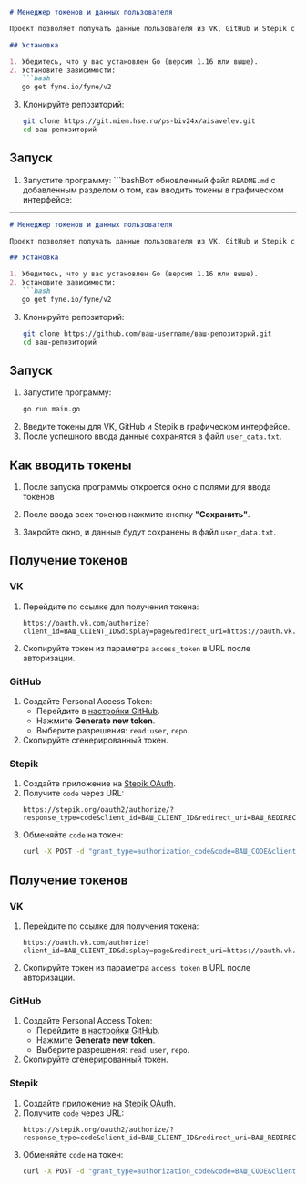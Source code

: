 ```markdown
# Менеджер токенов и данных пользователя

Проект позволяет получать данные пользователя из VK, GitHub и Stepik с использованием токенов доступа. Данные сохраняются в текстовый файл `user_data.txt` в удобочитаемом формате.

## Установка

1. Убедитесь, что у вас установлен Go (версия 1.16 или выше).
2. Установите зависимости:
   ```bash
   go get fyne.io/fyne/v2
   ```
3. Клонируйте репозиторий:
   ```bash
   git clone https://git.miem.hse.ru/ps-biv24x/aisavelev.git
   cd ваш-репозиторий
   ```

## Запуск

1. Запустите программу:
   ```bashВот обновленный файл `README.md` с добавленным разделом о том, как вводить токены в графическом интерфейсе:

---

```markdown
# Менеджер токенов и данных пользователя

Проект позволяет получать данные пользователя из VK, GitHub и Stepik с использованием токенов доступа. Данные сохраняются в текстовый файл `user_data.txt` в удобочитаемом формате.

## Установка

1. Убедитесь, что у вас установлен Go (версия 1.16 или выше).
2. Установите зависимости:
   ```bash
   go get fyne.io/fyne/v2
   ```
3. Клонируйте репозиторий:
   ```bash
   git clone https://github.com/ваш-username/ваш-репозиторий.git
   cd ваш-репозиторий
   ```

## Запуск

1. Запустите программу:
   ```bash
   go run main.go
   ```
2. Введите токены для VK, GitHub и Stepik в графическом интерфейсе.
3. После успешного ввода данные сохранятся в файл `user_data.txt`.

## Как вводить токены

1. После запуска программы откроется окно с полями для ввода токенов

2. После ввода всех токенов нажмите кнопку **"Сохранить"**.

3. Закройте окно, и данные будут сохранены в файл `user_data.txt`.

## Получение токенов

### VK
1. Перейдите по ссылке для получения токена:
   ```
   https://oauth.vk.com/authorize?client_id=ВАШ_CLIENT_ID&display=page&redirect_uri=https://oauth.vk.com/blank.html&scope=users&response_type=token&v=5.131
   ```
2. Скопируйте токен из параметра `access_token` в URL после авторизации.

### GitHub
1. Создайте Personal Access Token:
   - Перейдите в [настройки GitHub](https://github.com/settings/tokens).
   - Нажмите **Generate new token**.
   - Выберите разрешения: `read:user`, `repo`.
2. Скопируйте сгенерированный токен.

### Stepik
1. Создайте приложение на [Stepik OAuth](https://stepik.org/oauth2/applications/).
2. Получите `code` через URL:
   ```
   https://stepik.org/oauth2/authorize/?response_type=code&client_id=ВАШ_CLIENT_ID&redirect_uri=ВАШ_REDIRECT_URI
   ```
3. Обменяйте `code` на токен:
   ```bash
   curl -X POST -d "grant_type=authorization_code&code=ВАШ_CODE&client_id=ВАШ_CLIENT_ID&client_secret=ВАШ_CLIENT_SECRET&redirect_uri=ВАШ_REDIRECT_URI" https://stepik.org/oauth2/token/
   ```

## Получение токенов

### VK
1. Перейдите по ссылке для получения токена:
   ```
   https://oauth.vk.com/authorize?client_id=ВАШ_CLIENT_ID&display=page&redirect_uri=https://oauth.vk.com/blank.html&scope=users&response_type=token&v=5.131
   ```
2. Скопируйте токен из параметра `access_token` в URL после авторизации.

### GitHub
1. Создайте Personal Access Token:
   - Перейдите в [настройки GitHub](https://github.com/settings/tokens).
   - Нажмите **Generate new token**.
   - Выберите разрешения: `read:user`, `repo`.
2. Скопируйте сгенерированный токен.

### Stepik
1. Создайте приложение на [Stepik OAuth](https://stepik.org/oauth2/applications/).
2. Получите `code` через URL:
   ```
   https://stepik.org/oauth2/authorize/?response_type=code&client_id=ВАШ_CLIENT_ID&redirect_uri=ВАШ_REDIRECT_URI
   ```
3. Обменяйте `code` на токен:
   ```bash
   curl -X POST -d "grant_type=authorization_code&code=ВАШ_CODE&client_id=ВАШ_CLIENT_ID&client_secret=ВАШ_CLIENT_SECRET&redirect_uri=ВАШ_REDIRECT_URI" https://stepik.org/oauth2/token/
   ```